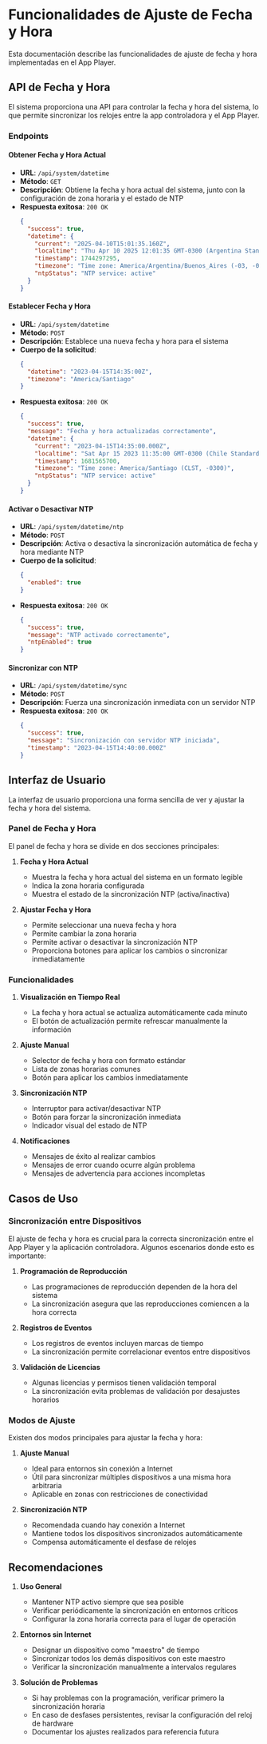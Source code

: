 # Funcionalidades de Ajuste de Fecha y Hora

Esta documentación describe las funcionalidades de ajuste de fecha y hora implementadas en el App Player.

## API de Fecha y Hora

El sistema proporciona una API para controlar la fecha y hora del sistema, lo que permite sincronizar los relojes entre la app controladora y el App Player.

### Endpoints

#### Obtener Fecha y Hora Actual
- **URL**: `/api/system/datetime`
- **Método**: `GET`
- **Descripción**: Obtiene la fecha y hora actual del sistema, junto con la configuración de zona horaria y el estado de NTP
- **Respuesta exitosa**: `200 OK`
  ```json
  {
    "success": true,
    "datetime": {
      "current": "2025-04-10T15:01:35.160Z",
      "localtime": "Thu Apr 10 2025 12:01:35 GMT-0300 (Argentina Standard Time)",
      "timestamp": 1744297295,
      "timezone": "Time zone: America/Argentina/Buenos_Aires (-03, -0300)",
      "ntpStatus": "NTP service: active"
    }
  }
  ```

#### Establecer Fecha y Hora
- **URL**: `/api/system/datetime`
- **Método**: `POST`
- **Descripción**: Establece una nueva fecha y hora para el sistema
- **Cuerpo de la solicitud**:
  ```json
  {
    "datetime": "2023-04-15T14:35:00Z",
    "timezone": "America/Santiago"
  }
  ```
- **Respuesta exitosa**: `200 OK`
  ```json
  {
    "success": true,
    "message": "Fecha y hora actualizadas correctamente",
    "datetime": {
      "current": "2023-04-15T14:35:00.000Z",
      "localtime": "Sat Apr 15 2023 11:35:00 GMT-0300 (Chile Standard Time)",
      "timestamp": 1681565700,
      "timezone": "Time zone: America/Santiago (CLST, -0300)",
      "ntpStatus": "NTP service: active"
    }
  }
  ```

#### Activar o Desactivar NTP
- **URL**: `/api/system/datetime/ntp`
- **Método**: `POST`
- **Descripción**: Activa o desactiva la sincronización automática de fecha y hora mediante NTP
- **Cuerpo de la solicitud**:
  ```json
  {
    "enabled": true
  }
  ```
- **Respuesta exitosa**: `200 OK`
  ```json
  {
    "success": true,
    "message": "NTP activado correctamente",
    "ntpEnabled": true
  }
  ```

#### Sincronizar con NTP
- **URL**: `/api/system/datetime/sync`
- **Método**: `POST`
- **Descripción**: Fuerza una sincronización inmediata con un servidor NTP
- **Respuesta exitosa**: `200 OK`
  ```json
  {
    "success": true,
    "message": "Sincronización con servidor NTP iniciada",
    "timestamp": "2023-04-15T14:40:00.000Z"
  }
  ```

## Interfaz de Usuario

La interfaz de usuario proporciona una forma sencilla de ver y ajustar la fecha y hora del sistema.

### Panel de Fecha y Hora

El panel de fecha y hora se divide en dos secciones principales:

1. **Fecha y Hora Actual**
   - Muestra la fecha y hora actual del sistema en un formato legible
   - Indica la zona horaria configurada
   - Muestra el estado de la sincronización NTP (activa/inactiva)

2. **Ajustar Fecha y Hora**
   - Permite seleccionar una nueva fecha y hora
   - Permite cambiar la zona horaria
   - Permite activar o desactivar la sincronización NTP
   - Proporciona botones para aplicar los cambios o sincronizar inmediatamente

### Funcionalidades

1. **Visualización en Tiempo Real**
   - La fecha y hora actual se actualiza automáticamente cada minuto
   - El botón de actualización permite refrescar manualmente la información

2. **Ajuste Manual**
   - Selector de fecha y hora con formato estándar
   - Lista de zonas horarias comunes
   - Botón para aplicar los cambios inmediatamente

3. **Sincronización NTP**
   - Interruptor para activar/desactivar NTP
   - Botón para forzar la sincronización inmediata
   - Indicador visual del estado de NTP

4. **Notificaciones**
   - Mensajes de éxito al realizar cambios
   - Mensajes de error cuando ocurre algún problema
   - Mensajes de advertencia para acciones incompletas

## Casos de Uso

### Sincronización entre Dispositivos

El ajuste de fecha y hora es crucial para la correcta sincronización entre el App Player y la aplicación controladora. Algunos escenarios donde esto es importante:

1. **Programación de Reproducción**
   - Las programaciones de reproducción dependen de la hora del sistema
   - La sincronización asegura que las reproducciones comiencen a la hora correcta

2. **Registros de Eventos**
   - Los registros de eventos incluyen marcas de tiempo
   - La sincronización permite correlacionar eventos entre dispositivos

3. **Validación de Licencias**
   - Algunas licencias y permisos tienen validación temporal
   - La sincronización evita problemas de validación por desajustes horarios

### Modos de Ajuste

Existen dos modos principales para ajustar la fecha y hora:

1. **Ajuste Manual**
   - Ideal para entornos sin conexión a Internet
   - Útil para sincronizar múltiples dispositivos a una misma hora arbitraria
   - Aplicable en zonas con restricciones de conectividad

2. **Sincronización NTP**
   - Recomendada cuando hay conexión a Internet
   - Mantiene todos los dispositivos sincronizados automáticamente
   - Compensa automáticamente el desfase de relojes

## Recomendaciones

1. **Uso General**
   - Mantener NTP activo siempre que sea posible
   - Verificar periódicamente la sincronización en entornos críticos
   - Configurar la zona horaria correcta para el lugar de operación

2. **Entornos sin Internet**
   - Designar un dispositivo como "maestro" de tiempo
   - Sincronizar todos los demás dispositivos con este maestro
   - Verificar la sincronización manualmente a intervalos regulares

3. **Solución de Problemas**
   - Si hay problemas con la programación, verificar primero la sincronización horaria
   - En caso de desfases persistentes, revisar la configuración del reloj de hardware
   - Documentar los ajustes realizados para referencia futura 